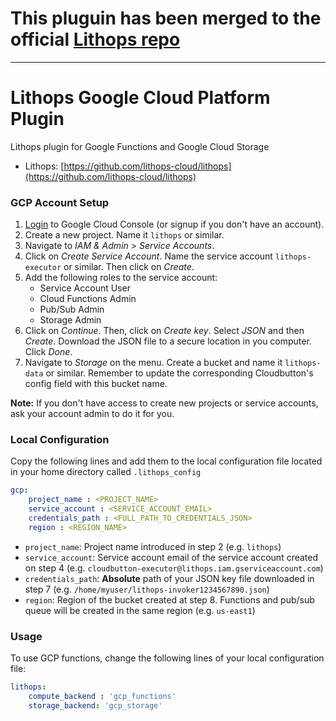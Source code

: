 # This pluguin has been merged to the official [Lithops repo](https://github.com/lithops-cloud/lithops)

-------

# Lithops Google Cloud Platform Plugin
Lithops plugin for Google Functions and Google Cloud Storage

- Lithops: [https://github.com/lithops-cloud/lithops](https://github.com/lithops-cloud/lithops)

### GCP Account Setup

 1. [Login](https://console.cloud.google.com) to Google Cloud Console (or signup if you don't have an account).
 2. Create a new project. Name it `lithops` or similar.
 3. Navigate to *IAM & Admin* > *Service Accounts*.
 4. Click on *Create Service Account*. Name the service account `lithops-executor` or similar. Then click on *Create*.
 6. Add the following roles to the service account:
	 - Service Account User
	 - Cloud Functions Admin
	 - Pub/Sub Admin
	 - Storage Admin
 7. Click on *Continue*. Then, click on *Create key*. Select *JSON* and then *Create*. Download the JSON file to a secure location in you computer. Click *Done*.
 8. Navigate to *Storage* on the menu. Create a bucket and name it `lithops-data` or similar. Remember to update the corresponding Cloudbutton's config field with this bucket name.

**Note:**  If you don't have access to create new projects or service accounts, ask your account admin to do it for you.

### Local Configuration

Copy the following lines and add them to the local configuration file located in your home directory called `.lithops_config`

```yaml
gcp:
    project_name : <PROJECT_NAME>
    service_account : <SERVICE_ACCOUNT_EMAIL>
    credentials_path : <FULL_PATH_TO_CREDENTIALS_JSON>
    region : <REGION_NAME>
```

 - `project_name`: Project name introduced in step 2 (e.g. `lithops`)
 - `service_account`: Service account email of the service account created on step 4 (e.g. `cloudbutton-executor@lithops.iam.gserviceaccount.com`)
 - `credentials_path`: **Absolute** path of your JSON key file downloaded in step 7 (e.g. `/home/myuser/lithops-invoker1234567890.json`)
 - `region`: Region of the bucket created at step 8. Functions and pub/sub queue will be created in the same region (e.g. `us-east1`)

### Usage

To use GCP functions, change the following lines of your local configuration file:
```yaml
lithops:
    compute_backend : 'gcp_functions'
    storage_backend: 'gcp_storage'
```
